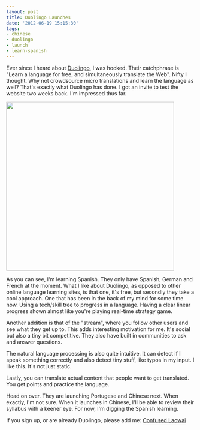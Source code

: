 ```yaml
---
layout: post
title: Duolingo Launches
date: '2012-06-19 15:15:30'
tags:
- chinese
- duolingo
- launch
- learn-spanish
---
```


Ever since I heard about <a href="http://duolingo.com">Duolingo</a>, I was hooked. Their catchphrase is "Learn a language for free, and simultaneously translate the Web". Nifty I thought. Why not crowdsource micro translations and learn the language as well? That's exactly what Duolingo has done. I got an invite to test the website two weeks back. I'm impressed thus far.

<a href="http://res.cloudinary.com/daxztt3th/image/upload/v1412837252/Screen-Shot-2012-06-18-at-9_09_39-PM_ruying.png"><img class="aligncenter size-full wp-image-1042" title="Duolingo" src="http://res.cloudinary.com/daxztt3th/image/upload/v1412837252/Screen-Shot-2012-06-18-at-9_09_39-PM_ruying.png" alt="" width="448" height="451" /></a>

As you can see, I'm learning Spanish. They only have Spanish, German and French at the moment. What I like about Duolingo, as opposed to other online language learning sites, is that one, it's free, but secondly they take a cool approach. One that has been in the back of my mind for some time now. Using a tech/skill tree to progress in a language. Having a clear linear progress shown almost like you're playing real-time strategy game.

Another addition is that of the "stream", where you follow other users and see what they get up to. This adds interesting motivation for me. It's social but also a tiny bit competitive. They also have built in communities to ask and answer questions.

The natural language processing is also quite intuitive. It can detect if I speak something correctly and also detect tiny stuff, like typos in my input. I like this. It's not just static.

Lastly, you can translate actual content that people want to get translated. You get points and practice the language.

Head on over. They are launching Portugese and Chinese next. When exactly, I'm not sure. When it launches in Chinese, I'll be able to review their syllabus with a keener eye. For now, I'm digging the Spanish learning.

If you sign up, or are already Duolingo, please add me: <a href="http://duolingo.com/#/ConfusedLaowai">Confused Laowai</a>